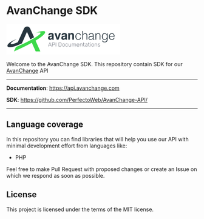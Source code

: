 # AvanChange SDK

<a href="https://avanchange.com" target="_blank"><img src="https://raw.githubusercontent.com/PerfectoWeb/AvanChange-API/main/logo.png" alt="AvanChange API" width="300"></a>

Welcome to the AvanChange SDK. This repository contain SDK for our <a href="https://avanchange.com/" target="_blank">AvanChange</a> API

---

**Documentation**: <a href="https://api.avanchange.com/" target="_blank">https://api.avanchange.com</a>

**SDK**: <a href="https://github.com/PerfectoWeb/AvanChange-API/" target="_blank">https://github.com/PerfectoWeb/AvanChange-API/</a>

---

## Language coverage

In this repository you can find libraries that will help you use our API with minimal development effort from languages like:
* PHP

Feel free to make Pull Request with proposed changes or create an Issue on which we respond as soon as possible.

## License

This project is licensed under the terms of the MIT license.